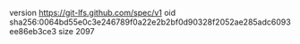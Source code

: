 version https://git-lfs.github.com/spec/v1
oid sha256:0064bd55e0c3e246789f0a22e2b2bf0d90328f2052ae285adc6093ee86eb3ce3
size 2097
